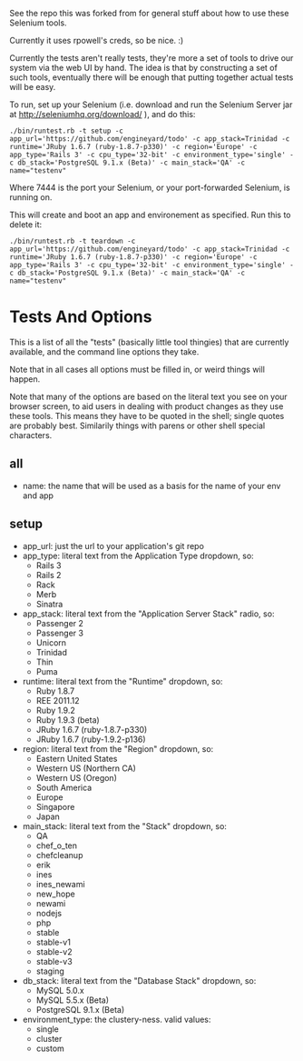 
See the repo this was forked from for general stuff about how to use
these Selenium tools.

Currently it uses rpowell's creds, so be nice.  :)

Currently the tests aren't really tests, they're more a set of tools
to drive our system via the web UI by hand.  The idea is that by
constructing a set of such tools, eventually there will be enough
that putting together actual tests will be easy.

To run, set up your Selenium (i.e. download and run the Selenium
Server jar at http://seleniumhq.org/download/ ), and do this:

    ./bin/runtest.rb -t setup -c app_url='https://github.com/engineyard/todo' -c app_stack=Trinidad -c runtime='JRuby 1.6.7 (ruby-1.8.7-p330)' -c region='Europe' -c app_type='Rails 3' -c cpu_type='32-bit' -c environment_type='single' -c db_stack='PostgreSQL 9.1.x (Beta)' -c main_stack='QA' -c name="testenv"

Where 7444 is the port your Selenium, or your port-forwarded
Selenium, is running on.

This will create and boot an app and environement as specified.  Run this to delete it:

    ./bin/runtest.rb -t teardown -c app_url='https://github.com/engineyard/todo' -c app_stack=Trinidad -c runtime='JRuby 1.6.7 (ruby-1.8.7-p330)' -c region='Europe' -c app_type='Rails 3' -c cpu_type='32-bit' -c environment_type='single' -c db_stack='PostgreSQL 9.1.x (Beta)' -c main_stack='QA' -c name="testenv"

Tests And Options
=================

This is a list of all the "tests" (basically little tool thingies)
that are currently available, and the command line options they
take.

Note that in all cases all options must be filled in, or weird
things will happen.

Note that many of the options are based on the literal text you see
on your browser screen, to aid users in dealing with product changes
as they use these tools.  This means they have to be quoted in the
shell; single quotes are probably best.  Similarily things with
parens or other shell special characters.

all
---

- name: the name that will be used as a basis for the name of your env and app

setup
-----

- app_url: just the url to your application's git repo
- app_type: literal text from the Application Type dropdown, so:
  - Rails 3
  - Rails 2
  - Rack
  - Merb
  - Sinatra
- app_stack: literal text from the "Application Server Stack" radio, so:
  - Passenger 2
  - Passenger 3
  - Unicorn
  - Trinidad
  - Thin
  - Puma
- runtime: literal text from the "Runtime" dropdown, so:
  - Ruby 1.8.7
  - REE 2011.12
  - Ruby 1.9.2
  - Ruby 1.9.3 (beta)
  - JRuby 1.6.7 (ruby-1.8.7-p330)
  - JRuby 1.6.7 (ruby-1.9.2-p136)
- region: literal text from the "Region" dropdown, so:
  - Eastern United States
  - Western US (Northern CA)
  - Western US (Oregon)
  - South America
  - Europe
  - Singapore
  - Japan
- main_stack: literal text from the "Stack" dropdown, so:
  - QA
  - chef_o_ten
  - chefcleanup
  - erik
  - ines
  - ines_newami
  - new_hope
  - newami
  - nodejs
  - php
  - stable
  - stable-v1
  - stable-v2
  - stable-v3
  - staging
- db_stack: literal text from the "Database Stack" dropdown, so:
  - MySQL 5.0.x
  - MySQL 5.5.x (Beta)
  - PostgreSQL 9.1.x (Beta)
- environment_type: the clustery-ness.  valid values:
  - single
  - cluster
  - custom
